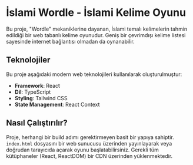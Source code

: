 # İslami Wordle - İslami Kelime Oyunu

Bu proje, "Wordle" mekaniklerine dayanan, İslami temalı kelimelerin tahmin edildiği bir web tabanlı kelime oyunudur. Geniş bir çevrimdışı kelime listesi sayesinde internet bağlantısı olmadan da oynanabilir.

## Teknolojiler

Bu proje aşağıdaki modern web teknolojileri kullanılarak oluşturulmuştur:

-   **Framework**: React
-   **Dil**: TypeScript
-   **Styling**: Tailwind CSS
-   **State Management**: React Context

## Nasıl Çalıştırılır?

Proje, herhangi bir build adımı gerektirmeyen basit bir yapıya sahiptir. `index.html` dosyasını bir web sunucusu üzerinden yayınlayarak veya doğrudan tarayıcıda açarak oyunu başlatabilirsiniz. Gerekli tüm kütüphaneler (React, ReactDOM) bir CDN üzerinden yüklenmektedir.
